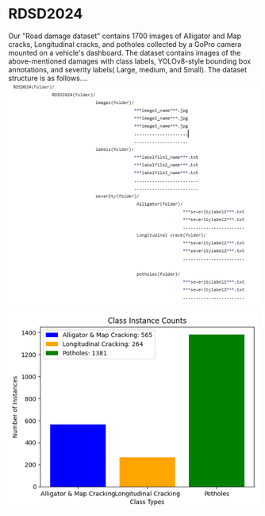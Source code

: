 # RDSD2024
Our "Road damage dataset" contains 1700 images of Alligator and Map cracks, Longitudinal cracks, and potholes collected by a GoPro camera mounted on a vehicle's dashboard.
The dataset contains images of the above-mentioned damages with class labels, YOLOv8-style bounding box annotations, and severity labels( Large, medium, and Small). 
The dataset structure is as follows....
![My Image](Dataset_structure.png)                                    
                                                                      
                                                                                     
                                                              
                                                        
![My Image](Class_instance_count.png)  
